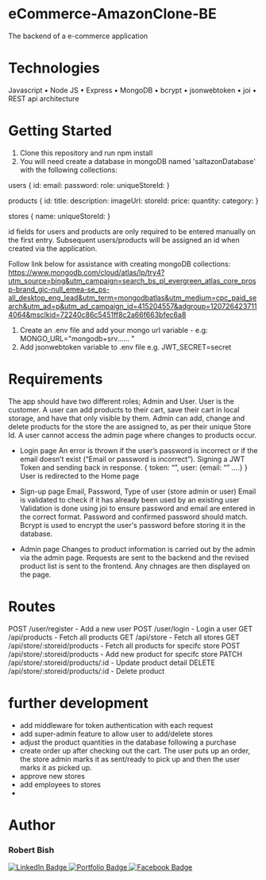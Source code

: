# eCommerce-AmazonClone-BE
The backend of a e-commerce application

# Technologies
Javascript • 
Node JS • 
Express •
MongoDB •
bcrypt •
jsonwebtoken •
joi •
REST api architecture

# Getting Started
1. Clone this repository and run npm install
2. You will need create a database in mongoDB named 'saltazonDatabase' with the following collections:

  users {
    id:
    email:
    password:
    role:
    uniqueStoreId:
  }

  products {
    id:
    title:
    description:
    imageUrl:
    storeId:
    price:
    quantity:
    category:
  }
  
  stores {
    name:
    uniqueStoreId:
  }

id fields for users and products are only required to be entered manually on the first entry. Subsequent users/products will be assigned an id when created via the application.

Follow link below for assistance with creating mongoDB collections:
https://www.mongodb.com/cloud/atlas/lp/try4?utm_source=bing&utm_campaign=search_bs_pl_evergreen_atlas_core_prosp-brand_gic-null_emea-se_ps-all_desktop_eng_lead&utm_term=mongodbatlas&utm_medium=cpc_paid_search&utm_ad=p&utm_ad_campaign_id=415204557&adgroup=1207264237114064&msclkid=72240c86c5451ff8c2a66f663bfec6a8

1. Create an .env file and add your mongo url variable - e.g: MONGO_URL="mongodb+srv...... "
2. Add jsonwebtoken variable to .env file e.g. JWT_SECRET=secret

# Requirements

The app should have two different roles; Admin and User. 
User is the customer. A user can add products to their cart, save their cart in local storage, and have that only visible by them.
Admin can add, change and delete products for the store the are assigned to, as per their unique Store Id. A user cannot access the admin page where changes to products occur.

- Login page 
An error is thrown if the user’s password is incorrect or if the email doesn’t exist (“Email or password is incorrect”).
Signing a JWT Token and sending back in response.
{ token: “”, user: {email: “” ….} }
User is redirected to the Home page

- Sign-up page 
Email, Password, Type of user (store admin or user)
Email is validated to check if it has already been used by an existing user
Validation is done using joi to ensure password and email are entered in the correct format.
Password and confirmed password should match.
Bcrypt is used to encrypt the user's password before storing it in the database.

- Admin page
Changes to product information is carried out by the admin via the admin page. Requests are sent to the backend and the revised product list is sent to the frontend. Any chnages are then displayed on the page.

# Routes
POST /user/register - Add a new user
POST /user/login - Login a user
GET /api/products - Fetch all products
GET /api/store - Fetch all stores
GET /api/store/:storeid/products - Fetch all products for specifc store
POST /api/store/:storeid/products - Add new product for specifc store
PATCH /api/store/:storeid/products/:id - Update product detail
DELETE /api/store/:storeid/products/:id - Delete product

# further development
 - add middleware for token authentication with each request
 - add super-admin feature to allow user to add/delete stores
 - adjust the product quantities in the database following a purchase
 - create order up after checking out the cart. The user puts up an order, the store admin marks it as sent/ready to pick up and then the user marks it as picked up.
 - approve new stores
 - add employees to stores
- 
# Author
<h3>Robert Bish</h3>

<a href='https://www.linkedin.com/in/robert-bish-1a6a8637'>
  <img src='https://img.shields.io/badge/LinkedIn-blue?style=for-the-badge&logo=linkedin&logoColor=white' alt='LinkedIn Badge'/>
</a>
<a href='https://robertbishwebdeveloper.com'>
  <img src='https://img.shields.io/badge/Portfolio-darkgreen?style=for-the-badge&logo=portfolio&logoColor=white' alt='Portfolio Badge'/>
</a>
<a href='https://www.facebook.com/robert.bish.9'>
  <img src='https://img.shields.io/badge/Facebook-darkblue?style=for-the-badge&logo=facebook&logoColor=white' alt='Facebook Badge'/>
</a>
